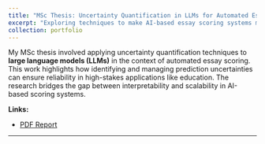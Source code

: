 ```yaml
---
title: "MSc Thesis: Uncertainty Quantification in LLMs for Automated Essay Scoring"
excerpt: "Exploring techniques to make AI-based essay scoring systems more interpretable and reliable. <br/><img src='/images/AES.jpeg'>"
collection: portfolio
---
```


My MSc thesis involved applying uncertainty quantification techniques to **large language models (LLMs)** in the context of automated essay scoring. This work highlights how identifying and managing prediction uncertainties can ensure reliability in high-stakes applications like education. The research bridges the gap between interpretability and scalability in AI-based scoring systems.

**Links:**  
- [PDF Report](/files/MScProject.pdf)

---